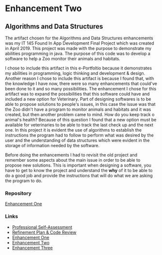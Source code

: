 # Enhancement Two
## Algorithms and Data Structures

The artifact chosen for the Algorithms and Data Structures enhancements was my IT 145 Found In App Development Final Project which was created in April 2019. This project was made with the purpose to demonstrate my abilities programming in java. The purpose of this code was to develop a software to help a Zoo monitor their animals and habitats. 

I chose to include this artifact in this e-Portfoltio because it demonstrates my abilities in programming, logic thinking and development & design. Another reason I chose to include this artifact is because I found that, with the knowledge I have now, there were so many enhancements that could've been done to it and so many possibilities. The enhancement I chose for this artifact was to expand the possibilities that this software could have and included a new option for Veterinary. Part of designing softwares is to be able to propose solutions to people's issues, in this case the issue was that the Zoo didn't have a program to monitor animals and habitats and it was created, but then another problem came to mind. How do you keep track o animal's health? Because of this question I found that a new option must be available for veterinaries to be able to track the last check up and the next one. In this project it is evident the use of algorithms to establish the instructions the program had to follow to perform what was desired by the user and the understanding of data structures which were evident in the storage of information needed by the software.

Before doing the enhancements I had to revisit the old project and remember some aspects about the main issue in order to be able to propose new solutions. This is important when designing a software, you have to get to know the project and understand the **why** of it to be able to do a good job and provide the instructions that will do what we are asking the program to do.

### Repository
[Enhancement One](https://github.com/paolaflores4/Software-Engineering-Design)

### Links
* [Professional Self-Assessment](https://paolaflores4.github.io/index.html)<br>
* [Refinement Plan & Code Review](https://paolaflores4.github.io/CodeReview.html)<br>
* [Enhancement One](https://paolaflores4.github.io/EnhancementOne.html)<br>
* [Enhancement Two](https://paolaflores4.github.io/EnhancementTwo.html)<br>
* [Enhancement Three](https://paolaflores4.github.io/EnhancementThree.html)
